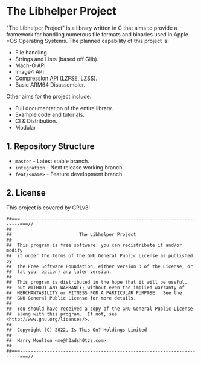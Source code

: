 # The Libhelper Project

"The Libhelper Project" is a library written in C that aims to provide a framework for handling numerous file formats and binaries used in Apple *OS Operating Systems. The planned capability of this project is:

 * File handling.
 * Strings and Lists (based off Glib).
 * Mach-O API
 * Image4 API
 * Compression API (LZFSE, LZSS).
 * Basic ARM64 Disassembler.

Other aims for the project include:

 * Full documentation of the entire library.
 * Example code and tutorials.
 * CI & Distribution.
 * Modular

## 1. Repository Structure

* `master` - Latest stable branch.
* `integration` - Next release working branch.
* `feat/<name>` - Feature development branch.

## 2. License

This project is covered by GPLv3:

```
##===----------------------------------------------------------------------===//
##
##                         The Libhelper Project
##
##  This program is free software: you can redistribute it and/or modify
##  it under the terms of the GNU General Public License as published by
##  the Free Software Foundation, either version 3 of the License, or
##  (at your option) any later version.
##
##  This program is distributed in the hope that it will be useful,
##  but WITHOUT ANY WARRANTY; without even the implied warranty of
##  MERCHANTABILITY or FITNESS FOR A PARTICULAR PURPOSE.  See the
##  GNU General Public License for more details.
##
##  You should have received a copy of the GNU General Public License
##  along with this program.  If not, see <http://www.gnu.org/licenses/>.
##
##  Copyright (C) 2022, Is This On? Holdings Limited
##  
##  Harry Moulton <me@h3adsh0tzz.com>
##
##===----------------------------------------------------------------------===//
```